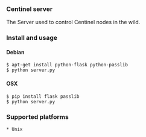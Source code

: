 ### Centinel server

The Server used to control Centinel nodes in the wild.

### Install and usage
#### Debian
    $ apt-get install python-flask python-passlib
    $ python server.py
    
#### OSX
    $ pip install flask passlib
    $ python server.py

### Supported platforms
    * Unix
